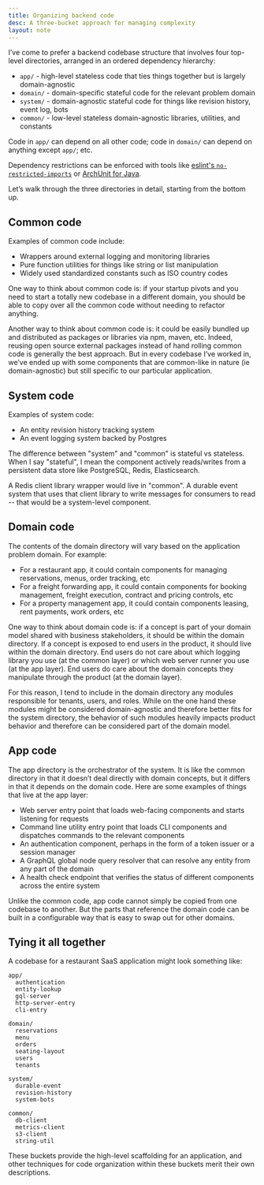```yaml
---
title: Organizing backend code
desc: A three-bucket approach for managing complexity
layout: note
---
```


I’ve come to prefer a backend codebase structure that involves four top-level directories, arranged in an ordered dependency hierarchy:

- `app/` - high-level stateless code that ties things together but is largely domain-agnostic
- `domain/` - domain-specific stateful code for the relevant problem domain
- `system/` - domain-agnostic stateful code for things like revision history, event log, bots
- `common/` - low-level stateless domain-agnostic libraries, utilities, and constants

Code in `app/` can depend on all other code; code in `domain/` can depend on anything except `app/`; etc.

Dependency restrictions can be enforced with tools like [eslint's `no-restricted-imports`](https://eslint.org/docs/rules/no-restricted-imports) or [ArchUnit for Java](https://www.archunit.org/).

Let’s walk through the three directories in detail, starting from the bottom up.

## Common code

Examples of common code include:

- Wrappers around external logging and monitoring libraries
- Pure function utilities for things like string or list manipulation
- Widely used standardized constants such as ISO country codes

One way to think about common code is: if your startup pivots and you need to start a totally new codebase in a different domain, you should be able to copy over all the common code without needing to refactor anything.

Another way to think about common code is: it could be easily bundled up and distributed as packages or libraries via npm, maven, etc. Indeed, reusing open source external packages instead of hand rolling common code is generally the best approach. But in every codebase I’ve worked in, we’ve ended up with some components that are common-like in nature (ie domain-agnostic) but still specific to our particular application.

## System code

Examples of system code:

- An entity revision history tracking system
- An event logging system backed by Postgres

The difference between "system" and "common" is stateful vs stateless. When I say "stateful", I mean the component actively reads/writes from a persistent data store like PostgreSQL, Redis, Elasticsearch.

A Redis client library wrapper would live in "common". A durable event system that uses that client library to write messages for consumers to read -- that would be a system-level component.

## Domain code

The contents of the domain directory will vary based on the application problem domain. For example:

- For a restaurant app, it could contain components for managing reservations, menus, order tracking, etc
- For a freight forwarding app, it could contain components for booking management, freight execution, contract and pricing controls, etc
- For a property management app, it could contain components leasing, rent payments, work orders, etc

One way to think about domain code is: if a concept is part of your domain model shared with business stakeholders, it should be within the domain directory. If a concept is exposed to end users in the product, it should live within the domain directory. End users do not care about which logging library you use (at the common layer) or which web server runner you use (at the app layer). End users do care about the domain concepts they manipulate through the product (at the domain layer).

For this reason, I tend to include in the domain directory any modules responsible for tenants, users, and roles. While on the one hand these modules might be considered domain-agnostic and therefore better fits for the system directory, the behavior of such modules heavily impacts product behavior and therefore can be considered part of the domain model.

## App code

The app directory is the orchestrator of the system. It is like the common directory in that it doesn’t deal directly with domain concepts, but it differs in that it depends on the domain code. Here are some examples of things that live at the app layer:

- Web server entry point that loads web-facing components and starts listening for requests
- Command line utility entry point that loads CLI components and dispatches commands to the relevant components
- An authentication component, perhaps in the form of a token issuer or a session manager
- A GraphQL global node query resolver that can resolve any entity from any part of the domain
- A health check endpoint that verifies the status of different components across the entire system

Unlike the common code, app code cannot simply be copied from one codebase to another. But the parts that reference the domain code can be built in a configurable way that is easy to swap out for other domains.

## Tying it all together

A codebase for a restaurant SaaS application might look something like:

```
app/
  authentication
  entity-lookup
  gql-server
  http-server-entry
  cli-entry

domain/
  reservations
  menu
  orders
  seating-layout
  users
  tenants

system/
  durable-event
  revision-history
  system-bots

common/
  db-client
  metrics-client
  s3-client
  string-util
```

These buckets provide the high-level scaffolding for an application, and other techniques for code organization within these buckets merit their own descriptions.
